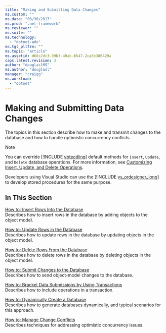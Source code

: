 ```yaml
---
title: "Making and Submitting Data Changes"
ms.custom: ""
ms.date: "03/30/2017"
ms.prod: ".net-framework"
ms.reviewer: ""
ms.suite: ""
ms.technology: 
  - "dotnet-ado"
ms.tgt_pltfrm: ""
ms.topic: "article"
ms.assetid: d68c2dc3-99b3-49ab-b547-2ca5b386429a
caps.latest.revision: 3
author: "douglaslMS"
ms.author: "douglasl"
manager: "craigg"
ms.workload: 
  - "dotnet"
---
```

# Making and Submitting Data Changes
The topics in this section describe how to make and transmit changes to the database and how to handle optimistic concurrency conflicts.  
  
> [!NOTE]
>  You can override [!INCLUDE [vbtecdlinq](../../../../../../includes/vbtecdlinq-md.md)] default methods for `Insert`, `Update`, and `Delete` database operations. For more information, see [Customizing Insert, Update, and Delete Operations](../../../../../../docs/framework/data/adonet/sql/linq/customizing-insert-update-and-delete-operations.md).  
> 
>  Developers using Visual Studio can use the [!INCLUDE [vs_ordesigner_long](../../../../../../includes/vs-ordesigner-long-md.md)] to develop stored procedures for the same purpose.  
  
## In This Section  
 [How to: Insert Rows Into the Database](../../../../../../docs/framework/data/adonet/sql/linq/how-to-insert-rows-into-the-database.md)  
 Describes how to insert rows in the database by adding objects to the object model.  
  
 [How to: Update Rows in the Database](../../../../../../docs/framework/data/adonet/sql/linq/how-to-update-rows-in-the-database.md)  
 Describes how to update rows in the database by updating objects in the object model.  
  
 [How to: Delete Rows From the Database](../../../../../../docs/framework/data/adonet/sql/linq/how-to-delete-rows-from-the-database.md)  
 Describes how to delete rows in the database by deleting objects in the object model.  
  
 [How to: Submit Changes to the Database](../../../../../../docs/framework/data/adonet/sql/linq/how-to-submit-changes-to-the-database.md)  
 Describes how to send object-model changes to the database.  
  
 [How to: Bracket Data Submissions by Using Transactions](../../../../../../docs/framework/data/adonet/sql/linq/how-to-bracket-data-submissions-by-using-transactions.md)  
 Describes how to include operations in a transaction.  
  
 [How to: Dynamically Create a Database](../../../../../../docs/framework/data/adonet/sql/linq/how-to-dynamically-create-a-database.md)  
 Describes how to generate databases dynamically, and typical scenarios for this approach.  
  
 [How to: Manage Change Conflicts](../../../../../../docs/framework/data/adonet/sql/linq/how-to-manage-change-conflicts.md)  
 Describes techniques for addressing optimistic concurrency issues.
